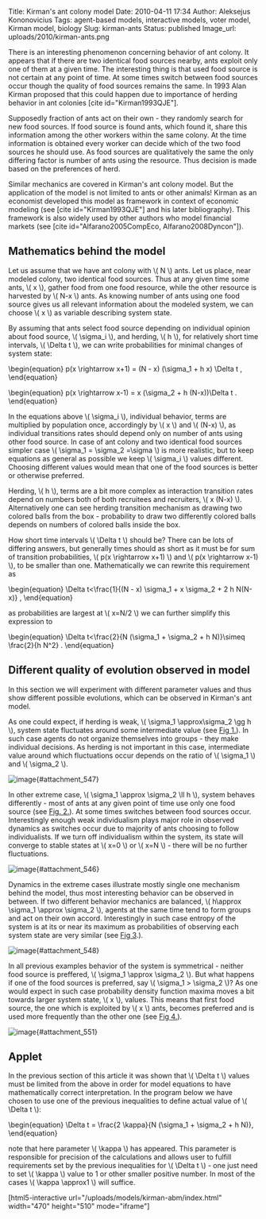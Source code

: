 Title: Kirman's ant colony model
Date: 2010-04-11 17:34
Author: Aleksejus Kononovicius
Tags: agent-based models, interactive models, voter model, Kirman model, biology
Slug: kirman-ants
Status: published
Image_url: uploads/2010/kirman-ants.png

There is an interesting phenomenon concerning behavior
of ant colony. It appears that if there are two identical food sources
nearby, ants exploit only one of them at a given time. The interesting
thing is that used food source is not certain at any point of time. At
some times switch between food sources occur though the quality of food
sources remains the same. In 1993 Alan Kirman proposed that this could
happen due to importance of herding behavior in ant colonies \[cite
id="Kirman1993QJE"\].<!--more-->

Supposedly fraction of ants act on their own - they randomly search for
new food sources. If food source is found ants, which found it, share
this information among the other workers within the same colony. At the
time information is obtained every worker can decide which of the two
food sources he should use. As food sources are qualitatively the same
the only differing factor is number of ants using the resource. Thus
decision is made based on the preferences of herd.

Similar mechanics are covered in Kirman's ant colony model. But the
application of the model is not limited to ants or other animals! Kirman
as an economist developed this model as framework in context of economic
modeling (see \[cite id="Kirman1993QJE"\] and his later bibliography).
This framework is also widely used by other authors who model financial
markets (see \[cite id="Alfarano2005CompEco, Alfarano2008Dyncon"\]).

Mathematics behind the model
----------------------------

Let us assume that we have ant colony with \\\(  N \\\) ants. Let us
place, near modeled colony, two identical food sources. Thus at any
given time some ants, \\\(  x \\\), gather food from one food resource,
while the other resource is harvested by \\\(  N-x \\\) ants. As knowing
number of ants using one food source gives us all relevant information
about the modeled system, we can choose \\\(  x \\\) as variable
describing system state.

By assuming that ants select food source depending on individual opinion
about food source, \\\(  \sigma\_i \\\), and herding, \\\(  h \\\), for
relatively short time intervals, \\\(  \Delta t \\\), we can write
probabilities for minimal changes of system state:

\begin{equation}
 p(x \rightarrow x+1) = (N - x) (\sigma\_1 + h x) \Delta t ,
\end{equation}

\begin{equation}
 p(x \rightarrow x-1) = x (\sigma\_2 + h (N-x))\Delta t .
\end{equation}

In the equations above \\\(  \sigma\_i \\\), individual behavior, terms
are multiplied by population once, accordingly by \\\(  x \\\) and
\\\(  (N-x) \\\), as individual transitions rates should depend only on
number of ants using other food source. In case of ant colony and two
identical food sources simpler case \\\(  \sigma\_1 = \sigma\_2 =\sigma \\\) is more realistic, but to keep equations as general as
possible we keep \\\(  \sigma\_i \\\) values different. Choosing
different values would mean that one of the food sources is better or
otherwise preferred.

Herding, \\\(  h \\\), terms are a bit more complex as interaction
transition rates depend on numbers both of both recruitees and
recruiters, \\\(  x (N-x) \\\). Alternatively one can see herding
transition mechanism as drawing two colored balls from the box -
probability to draw two differently colored balls depends on numbers of
colored balls inside the box.

How short time intervals \\\(  \Delta t \\\) should be? There can be
lots of differing answers, but generally times should as short as it
must be for sum of transition probabilities, \\\(  p(x \rightarrow x+1) \\\) and \\\(  p(x \rightarrow x-1) \\\), to be smaller than one.
Mathematically we can rewrite this requirement as

\begin{equation}
 \Delta t&lt;\frac{1}{(N - x) \sigma\_1 + x \sigma\_2 + 2 h N(N-x)} , 
\end{equation}

as probabilities are largest at \\\(  x=N/2 \\\) we can further simplify
this expression to

\begin{equation}
 \Delta t&lt;\frac{2}{N (\sigma\_1 + \sigma\_2 + h N)}\simeq \frac{2}{h N^2} . 
\end{equation}

Different quality of evolution observed in model
------------------------------------------------

In this section we will experiment with different parameter values and
thus show different possible evolutions, which can be observed in
Kirman's ant model.

As one could expect, if herding is weak, \\\(  \sigma\_1 \approx\sigma\_2 \gg h  \\\), system state fluctuates around some intermediate
value (see [Fig 1.](#attachment_547)). In such case agents do not
organize themselves into groups - they make individual decisions. As
herding is not important in this case, intermediate value around which
fluctuations occur depends on the ratio of \\\(  \sigma\_1 \\\) and
\\\(  \sigma\_2 \\\).

![image]({static}/uploads/2010/00.02.en_.png "Weak herding behavior (\\\( h=0.02 \\\),
\\\( \sigma\_1 = \sigma\_2 =1 \\\))."){#attachment_547} 

In other extreme case, \\\(  \sigma\_1 \approx \sigma\_2 \ll h  \\\),
system behaves differently - most of ants at any given point of time use
only one food source (see [Fig. 2.](#attachment_546)). At some times
switches between food sources occur. Interestingly enough weak
individualism plays major role in observed dynamics as switches occur
due to majority of ants choosing to follow individualists. If we turn
off individualism within the system, its state will converge to stable
states at \\\(  x=0 \\\) or \\\(  x=N \\\) - there will be no further
fluctuations.

![image]({static}/uploads/2010/50.00.en_.png "Strong herding behavior (\\\( h=50 \\\),
\\\( \sigma\_1 = \sigma\_2 =1 \\\))."){#attachment_546} 

Dynamics in the extreme cases illustrate mostly single one mechanism
behind the model, thus most interesting behavior can be observed in
between. If two different behavior mechanics are balanced, \\\(  h\approx \sigma\_1 \approx \sigma\_2  \\\), agents at the same time tend
to form groups and act on their own accord. Interestingly in such case
entropy of the system is at its or near its maximum as probabilities
of observing each system state are very similar (see [Fig
3](#attachment_548).).

![image]({static}/uploads/2010/kirman-ants.png "Balanced behavior case (\\\( h=1 \\\),
\\\( \sigma\_1 = \sigma\_2 =1\\\))."){#attachment_548} 

In all previous examples behavior of the system is symmetrical - neither
food source is preffered, \\\(  \sigma\_1 \approx \sigma\_2 \\\). But
what happens if one of the food sources is preferred, say \\\( \sigma\_1 &gt; \sigma\_2 \\\)? As one would expect in such case
probability density function maxima moves a bit towards larger system
state, \\\(  x \\\), values. This means that first food source, the one
which is exploited by \\\(  x \\\) ants, becomes preferred and is used
more frequently than the other one (see [Fig 4.](#attachment_551)).

![image]({static}/uploads/2010/asimetry.en_.png "Asimmetric behavior case (\\\( h=1 \\\),
\\\( \sigma\_1 =1.2 \\\), \\\( \sigma\_2 =0.8 \\\))."){#attachment_551} 

Applet
------

In the previous section of this article it was shown that \\\( \Delta t \\\) values must be limited from the above in order for model
equations to have mathematically correct interpretation. In the program
below we have chosen to use one of the previous inequalities to define
actual value of \\\(  \Delta t \\\):

\begin{equation}
 \Delta t = \frac{2 \kappa}{N (\sigma\_1 + \sigma\_2 + h N)}, 
\end{equation}

note that here parameter \\\(  \kappa \\\) has appeared. This parameter
is responsible for precision of the calculations and allows user to
fulfill requirements set by the previous inequalities for \\\( \Delta t \\\) - one just need to set \\\(  \kappa \\\) value to 1 or other
smaller positive number. In most of the cases \\\(  \kappa \approx1 \\\) will suffice.

[html5-interactive
url="/uploads/models/kirman-abm/index.html"
width="470" height="510" mode="iframe"]
